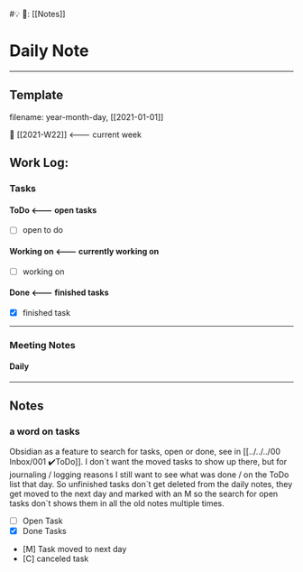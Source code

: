 #💡
🔗:  [[Notes]]

# Daily Note

---
## Template
filename: year-month-day, [[2021-01-01]]

 📅 [[2021-W22]] <--- current week
## Work Log:
### Tasks
#### ToDo <--- open tasks
 - [ ] open to do 
#### Working on <--- currently working on
- [ ]  working on
#### Done <--- finished tasks
- [x] finished task
---
### Meeting Notes
#### Daily


--- 
## Notes





### a word on tasks
Obsidian as a feature to search for tasks, open or done, see in  [[../../../00 Inbox/001 ✔️ToDo]].
I don´t want the moved tasks to show up there, but for journaling / logging reasons I still want to see what was done / on the ToDo list that day. So unfinished tasks don´t get deleted from the daily notes, they get moved to the next day and marked with an M so the search for open tasks don´t shows them in all the old notes multiple times.

- [ ] Open Task
- [x]  Done Tasks
- [M]  Task moved to next day
- [C]  canceled task